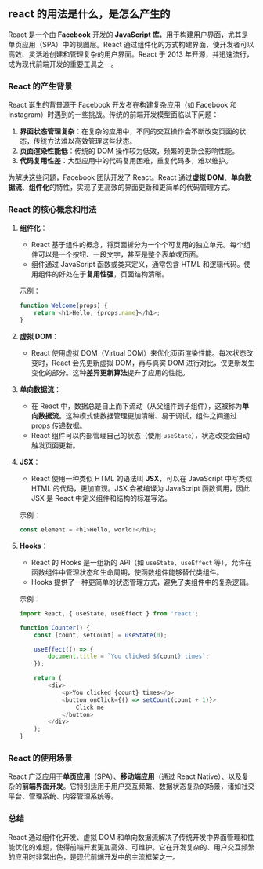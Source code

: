 ## react 的用法是什么，是怎么产生的

 React 是一个由 **Facebook** 开发的 **JavaScript 库**，用于构建用户界面，尤其是单页应用（SPA）中的视图层。React 通过组件化的方式构建界面，使开发者可以高效、灵活地创建和管理复杂的用户界面。React 于 2013 年开源，并迅速流行，成为现代前端开发的重要工具之一。

### React 的产生背景
React 诞生的背景源于 Facebook 开发者在构建复杂应用（如 Facebook 和 Instagram）时遇到的一些挑战。传统的前端开发模型面临以下问题：

1. **界面状态管理复杂**：在复杂的应用中，不同的交互操作会不断改变页面的状态，传统方法难以高效管理这些状态。
2. **页面渲染性能低**：传统的 DOM 操作较为低效，频繁的更新会影响性能。
3. **代码复用性差**：大型应用中的代码复用困难，重复代码多，难以维护。

为解决这些问题，Facebook 团队开发了 React。React 通过**虚拟 DOM**、**单向数据流**、**组件化**的特性，实现了更高效的界面更新和更简单的代码管理方式。

### React 的核心概念和用法

1. **组件化**：
   - React 基于组件的概念，将页面拆分为一个个可复用的独立单元。每个组件可以是一个按钮、一段文字，甚至是整个表单或页面。
   - 组件通过 JavaScript 函数或类来定义，通常包含 HTML 和逻辑代码。使用组件的好处在于**复用性强**，页面结构清晰。
   
   示例：
   ```javascript
   function Welcome(props) {
       return <h1>Hello, {props.name}</h1>;
   }
   ```

2. **虚拟 DOM**：
   - React 使用虚拟 DOM（Virtual DOM）来优化页面渲染性能。每次状态改变时，React 会先更新虚拟 DOM，再与真实 DOM 进行对比，仅更新发生变化的部分。这种**差异更新算法**提升了应用的性能。

3. **单向数据流**：
   - 在 React 中，数据总是自上而下流动（从父组件到子组件），这被称为**单向数据流**。这种模式使数据管理更加清晰、易于调试，组件之间通过 props 传递数据。
   - React 组件可以内部管理自己的状态（使用 `useState`），状态改变会自动触发页面更新。

4. **JSX**：
   - React 使用一种类似 HTML 的语法叫 **JSX**，可以在 JavaScript 中写类似 HTML 的代码，更加直观。JSX 会被编译为 JavaScript 函数调用，因此 JSX 是 React 中定义组件和结构的标准写法。

   示例：
   ```javascript
   const element = <h1>Hello, world!</h1>;
   ```

5. **Hooks**：
   - React 的 Hooks 是一组新的 API（如 `useState`、`useEffect` 等），允许在函数组件中管理状态和生命周期，使函数组件能够替代类组件。
   - Hooks 提供了一种更简单的状态管理方式，避免了类组件中的复杂逻辑。

   示例：
   ```javascript
   import React, { useState, useEffect } from 'react';

   function Counter() {
       const [count, setCount] = useState(0);

       useEffect(() => {
           document.title = `You clicked ${count} times`;
       });

       return (
           <div>
               <p>You clicked {count} times</p>
               <button onClick={() => setCount(count + 1)}>
                   Click me
               </button>
           </div>
       );
   }
   ```

### React 的使用场景

React 广泛应用于**单页应用**（SPA）、**移动端应用**（通过 React Native）、以及复杂的**前端界面开发**。它特别适用于用户交互频繁、数据状态复杂的场景，诸如社交平台、管理系统、内容管理系统等。

### 总结

React 通过组件化开发、虚拟 DOM 和单向数据流解决了传统开发中界面管理和性能优化的难题，使得前端开发更加高效、可维护。它在开发复杂的、用户交互频繁的应用时非常出色，是现代前端开发中的主流框架之一。